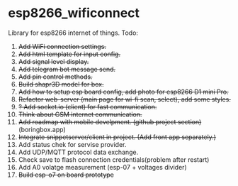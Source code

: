 # esp8266_wificonnect
Library for esp8266 internet of things.
Todo:
1. ~~Add WiFi connection settings.~~
2. ~~Add html template for input config.~~
3. ~~Add signal level display.~~
4. ~~Add telegram bot message send.~~
5. ~~Add pin control methods.~~
6. ~~Build shapr3D model for box.~~
7. ~~Add how to setup esp board config, add photo for esp8266 D1 mini Pro.~~
8. ~~Refactor web-server (main page for wi-fi scan, select), add some styles.~~
9. ~~? Add socket.io (client) for fast communication.~~
10. ~~Think about GSM internet communication.~~
11. ~~Add roadmap with mobile develpment. (github project section)~~ (boringbox.app)
12. ~~Integrate snippetserver/client in project. (Add front app separately.)~~
13. Add status chek for servise provider.
14. Add UDP/MQTT protocol data exchange.
15. Check save to flash connection credentials(problem after restart)
16. Add A0 volatge measurement (esp-07 + voltages divider)
17. ~~Build esp-o7 on board prototype~~
